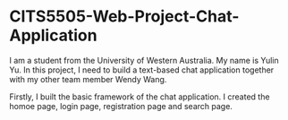 # CITS5505-Web-Project-Chat-Application
I am a student from the University of Western Australia. My name is Yulin Yu. In this project, I need to build a text-based chat application together with my other team member Wendy Wang.

Firstly, I built the basic framework of the chat application. I created the homoe page, login page, registration page and search page.